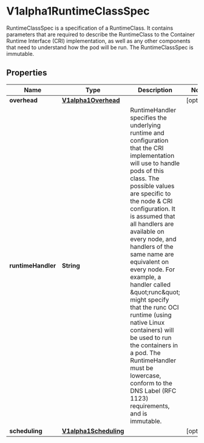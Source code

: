 

# V1alpha1RuntimeClassSpec

RuntimeClassSpec is a specification of a RuntimeClass. It contains parameters that are required to describe the RuntimeClass to the Container Runtime Interface (CRI) implementation, as well as any other components that need to understand how the pod will be run. The RuntimeClassSpec is immutable.
## Properties

Name | Type | Description | Notes
------------ | ------------- | ------------- | -------------
**overhead** | [**V1alpha1Overhead**](V1alpha1Overhead.md) |  |  [optional]
**runtimeHandler** | **String** | RuntimeHandler specifies the underlying runtime and configuration that the CRI implementation will use to handle pods of this class. The possible values are specific to the node &amp; CRI configuration.  It is assumed that all handlers are available on every node, and handlers of the same name are equivalent on every node. For example, a handler called \&quot;runc\&quot; might specify that the runc OCI runtime (using native Linux containers) will be used to run the containers in a pod. The RuntimeHandler must be lowercase, conform to the DNS Label (RFC 1123) requirements, and is immutable. | 
**scheduling** | [**V1alpha1Scheduling**](V1alpha1Scheduling.md) |  |  [optional]



